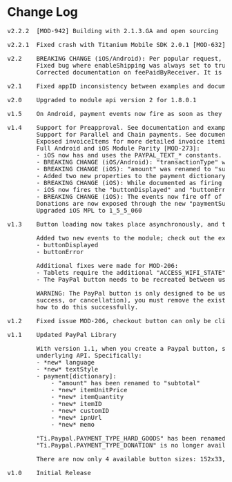 # Change Log
<pre>
v2.2.2  [MOD-942] Building with 2.1.3.GA and open sourcing
	
v2.2.1	Fixed crash with Titanium Mobile SDK 2.0.1 [MOD-632].

v2.2	BREAKING CHANGE (iOS/Android): Per popular request, events will now fire on the buttons for both platforms. This makes it easier to distinguish events when multiple buttons are present in your application [MOD-384].
		Fixed bug where enableShipping was always set to true on Android [MOD-379]
		Corrected documentation on feePaidByReceiver. It is not limited to just PERSONAL payment types, as previously documented.

v2.1	Fixed appID inconsistency between examples and documentation; the module will accept either, but using an uppercase D is the official case [MOD-426].

v2.0	Upgraded to module api version 2 for 1.8.0.1

v1.5	On Android, payment events now fire as soon as they happen instead of waiting until after the dialog is closed [MOD-294].

v1.4	Support for Preapproval. See documentation and example for more information [MOD-12].
		Support for Parallel and Chain payments. See documentation and example for more information [MOD-221][MOD-222].
		Exposed invoiceItems for more detailed invoice itemization. See documentation and example for more information.
		Full Android and iOS Module Parity [MOD-273]:
		- iOS now has and uses the PAYPAL_TEXT_* constants. It was using a "donation" boolean property, but not anymore.
		- BREAKING CHANGE (iOS/Android): "transactionType" was renamed to "paymentType", and is now a property on the "payment" dictionary. Check out the documentation and example to learn more!
		- BREAKING CHANGE (iOS): "amount" was renamed to "subtotal" to more accurately reflect what it does with the underlying PayPal MPL.
		- Added two new properties to the payment dictionary: "ipnUrl", and "memo".
		- BREAKING CHANGE (iOS): While documented as firing "paymentCancelled", the iOS module was actually firing "paymentCanceled" (with one l). "paymentCancelled" must be used from now on.
		- iOS now fires the "buttonDisplayed" and "buttonErrored" events, when appropriate.
		- BREAKING CHANGE (iOS): The events now fire off of the module itself, not the button. addEventListener should be called on Ti.Paypal, not on the button. See the documentation or example for more information!
		Donations are now exposed through the new "paymentSubtype" property on the payment dictionary. Check out the documentation and example for more information! [MOD-260]
		Upgraded iOS MPL to 1_5_5_060

v1.3	Button loading now takes place asynchronously, and the PayPal Library was updated to 1.5.5.44.

		Added two new events to the module; check out the example and documentation to find out more:
		- buttonDisplayed
		- buttonError
		
		Additional fixes were made for MOD-206:
		- Tablets require the additional "ACCESS_WIFI_STATE" and "INTERNET" permissions. These have been added.
		- The PayPal button needs to be recreated between uses. See the WARNING below and in the documentation.

		WARNING: The PayPal button is only designed to be used once! After a user returns from a transaction (by error,
		success, or cancellation), you must remove the existing button and create a new one. The example demonstrates
		how to do this successfully.

v1.2	Fixed issue MOD-206, checkout button can only be clicked once

v1.1    Updated PayPal Library

        With version 1.1, when you create a Paypal button, several of the properties have changed due to changes in the
        underlying API. Specifically:
        - *new* language
        - *new* textStyle
        - payment[dictionary]:
            - "amount" has been renamed to "subtotal"
            - *new* itemUnitPrice
            - *new* itemQuantity
            - *new* itemID
            - *new* customID
            - *new* ipnUrl
            - *new* memo

        "Ti.Paypal.PAYMENT_TYPE_HARD_GOODS" has been renamed to "Ti.Paypal.PAYMENT_TYPE_GOODS".
        "Ti.Paypal.PAYMENT_TYPE_DONATION" is no longer available, because it was removed from the underlying API.

        There are now only 4 available button sizes: 152x33, 194x37, 278x43, and 294x45.

v1.0    Initial Release
